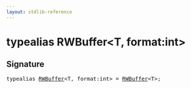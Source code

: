 ```yaml
---
layout: stdlib-reference
---
```


# typealias RWBuffer\<T, format:int\>

## Signature

<pre>
<span class='code_keyword'>typealias</span> <a href="/stdlib-reference/types/RWBuffer" class="code_type">RWBuffer</a>&lt;<span class="code_type">T</span>, format:<span class="code_keyword">int</span>&gt; = <a href="/stdlib-reference/types/RWBuffer" class="code_type">RWBuffer</a>&lt;<span class="code_type">T</span>&gt;;
</pre>

